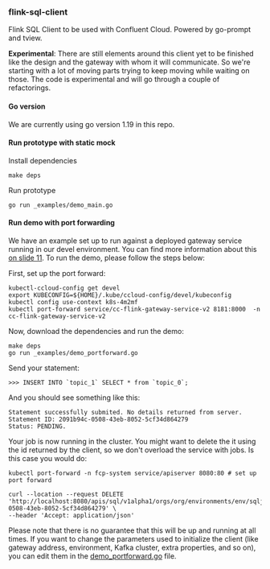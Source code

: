 ### flink-sql-client

Flink SQL Client to be used with Confluent Cloud. Powered by go-prompt and tview.

**Experimental**: There are still elements around this client yet to be finished like the design and the gateway with whom it will communicate. So we're starting with a lot of moving parts trying to keep moving while waiting on those. The code is experimental and will go through a couple of refactorings.

#### Go version
We are currently using go version 1.19 in this repo.

#### Run prototype with static mock

Install dependencies

```
make deps
```

Run prototype

```
go run _examples/demo_main.go
```

#### Run demo with port forwarding

We have an example set up to run against a deployed gateway service running in our devel environment. You can find more information about this [on slide 11](https://docs.google.com/presentation/d/1EARZ8hXm9i5h9p2OnjDVRMWWdEXyOMOfWZ0tcbF6tJo/edit#slide=id.g227e6404467_0_156). To run the demo, please follow the steps below:

First, set up the port forward:

```
kubectl-ccloud-config get devel
export KUBECONFIG=${HOME}/.kube/ccloud-config/devel/kubeconfig
kubectl config use-context k8s-4m2mf
kubectl port-forward service/cc-flink-gateway-service-v2 8181:8000  -n cc-flink-gateway-service-v2
```

Now, download the dependencies and run the demo:

````
make deps
go run _examples/demo_portforward.go
````

Send your statement:

````
>>> INSERT INTO `topic_1` SELECT * from `topic_0`;
````

And you should see something like this:

````
Statement successfully submited. No details returned from server.
Statement ID: 2091b94c-0508-43eb-8052-5cf34d864279
Status: PENDING.
````

Your job is now running in the cluster. You might want to delete the it using the id returned by the client, so we don't overload the service with jobs. Is this case you would do:

````
kubectl port-forward -n fcp-system service/apiserver 8080:80 # set up port forward

curl --location --request DELETE 'http://localhost:8080/apis/sql/v1alpha1/orgs/org/environments/env/sqljobs/2091b94c-0508-43eb-8052-5cf34d864279' \
--header 'Accept: application/json'
````

Please note that there is no guarantee that this will be up and running at all times. If you want to change the parameters used to initialize the client (like gateway address, environment, Kafka cluster, extra properties, and so on), you can edit them in the [demo_portforward.go](./_examples/demo_portforward.go) file.
